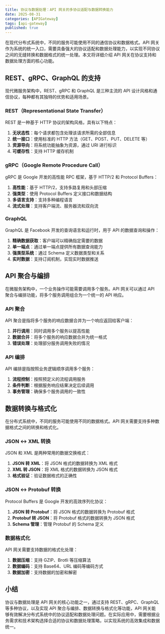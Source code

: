```yaml
---
title: 协议与数据处理：API 网关的多协议适配与数据转换能力
date: 2025-08-31
categories: [APIGateway]
tags: [api-gateway]
published: true
---
```


在现代分布式系统中，不同的服务可能使用不同的通信协议和数据格式。API 网关作为系统的统一入口，需要具备强大的协议适配和数据处理能力，以实现不同协议之间的无缝转换和数据格式的统一处理。本文将详细介绍 API 网关在协议支持和数据处理方面的核心功能。

## REST、gRPC、GraphQL 的支持

现代微服务架构中，REST、gRPC 和 GraphQL 是三种主流的 API 设计风格和通信协议，每种都有其独特的优势和适用场景。

### REST（Representational State Transfer）

REST 是一种基于 HTTP 协议的架构风格，具有以下特点：

1. **无状态性**：每个请求都包含处理该请求所需的全部信息
2. **统一接口**：使用标准的 HTTP 方法（GET、POST、PUT、DELETE 等）
3. **资源导向**：将系统功能抽象为资源，通过 URI 进行标识
4. **可缓存性**：支持 HTTP 缓存机制

### gRPC（Google Remote Procedure Call）

gRPC 是 Google 开发的高性能 RPC 框架，基于 HTTP/2 和 Protocol Buffers：

1. **高性能**：基于 HTTP/2，支持多路复用和头部压缩
2. **强类型**：使用 Protocol Buffers 定义接口和数据结构
3. **多语言支持**：支持多种编程语言
4. **流式处理**：支持客户端流、服务器流和双向流

### GraphQL

GraphQL 是 Facebook 开发的查询语言和运行时，用于 API 的数据查询和操作：

1. **精确数据获取**：客户端可以精确指定需要的数据
2. **单一端点**：通过单一端点提供所有数据查询能力
3. **强类型系统**：通过 Schema 定义数据类型和关系
4. **实时数据**：支持订阅机制，实现实时数据推送

## API 聚合与编排

在微服务架构中，一个业务操作可能需要调用多个服务。API 网关可以通过 API 聚合与编排功能，将多个服务调用组合为一个统一的 API 响应。

### API 聚合

API 聚合是指将多个服务的响应数据合并为一个响应返回给客户端：

1. **并行调用**：同时调用多个服务以提高性能
2. **数据合并**：将多个服务的响应数据合并为统一格式
3. **错误处理**：处理部分服务调用失败的情况

### API 编排

API 编排是指按照业务逻辑顺序调用多个服务：

1. **流程控制**：按照预定义的流程调用服务
2. **条件判断**：根据服务响应结果决定后续调用
3. **事务管理**：确保多个服务调用的一致性

## 数据转换与格式化

在分布式系统中，不同的服务可能使用不同的数据格式。API 网关需要支持多种数据格式之间的转换和格式化。

### JSON ↔ XML 转换

JSON 和 XML 是两种常用的数据交换格式：

1. **JSON 转 XML**：将 JSON 格式的数据转换为 XML 格式
2. **XML 转 JSON**：将 XML 格式的数据转换为 JSON 格式
3. **格式验证**：验证数据格式的正确性

### JSON ↔ Protobuf 转换

Protocol Buffers 是 Google 开发的高效序列化协议：

1. **JSON 转 Protobuf**：将 JSON 格式的数据转换为 Protobuf 格式
2. **Protobuf 转 JSON**：将 Protobuf 格式的数据转换为 JSON 格式
3. **Schema 管理**：管理 Protobuf 的 Schema 定义

### 数据格式化

API 网关需要支持数据的格式化处理：

1. **数据压缩**：支持 GZIP、Brotli 等压缩算法
2. **数据编码**：支持 Base64、URL 编码等编码方式
3. **数据加密**：支持数据的加密和解密

## 小结

协议与数据处理是 API 网关的核心功能之一，通过支持 REST、gRPC、GraphQL 等多种协议，以及实现 API 聚合与编排、数据转换与格式化等功能，API 网关能够有效解决分布式系统中的协议适配和数据处理问题。在实际应用中，需要根据业务需求和技术架构选择合适的协议和数据处理策略，以实现系统的高效集成和数据统一。